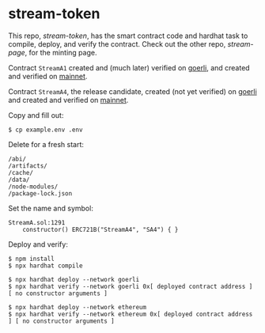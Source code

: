 # stream-token

This repo, *stream-token*, has the smart contract code and hardhat task to compile, deploy, and verify the contract.
Check out the other repo, *stream-page*, for the minting page.

Contract `StreamA1` created and (much later) verified on
[goerli](https://goerli.etherscan.io/tx/0x9cf7ee275596bed911f8a6511ec7dd7a5a4c24c3cb7f14ffc2364bd278ab0b81),
and created and verified on
[mainnet](https://etherscan.io/tx/0xb9a74ee2c1cfeb293a378a8714903ee29d7caa5630a6ea54a3e27c1b032cc5c4).

Contract `StreamA4`, the release candidate, created (not yet verified) on
[goerli](https://goerli.etherscan.io/tx/0x622530d34cfb58c44f619e55a286604ef63cb42d2cda760d60dcef1b65ff51da)
and created and verified on
[mainnet](https://etherscan.io/tx/0x3c521562667100ecad679725595698c8f99faa3a620987f6332164b40dd74f34).

Copy and fill out:

```
$ cp example.env .env
```

Delete for a fresh start:

```
/abi/
/artifacts/
/cache/
/data/
/node-modules/
/package-lock.json
```

Set the name and symbol:

```
StreamA.sol:1291
    constructor() ERC721B("StreamA4", "SA4") { }
```

Deploy and verify:

```
$ npm install
$ npx hardhat compile

$ npx hardhat deploy --network goerli
$ npx hardhat verify --network goerli 0x[ deployed contract address ] [ no constructor arguments ]

$ npx hardhat deploy --network ethereum
$ npx hardhat verify --network ethereum 0x[ deployed contract address ] [ no constructor arguments ]
```
